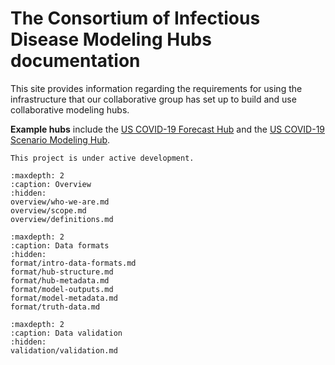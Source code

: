 # The Consortium of Infectious Disease Modeling Hubs documentation



This site provides information regarding the requirements for using 
the infrastructure that our collaborative group has set up to build
and use collaborative modeling hubs.

**Example hubs** include the [US COVID-19 Forecast Hub](https://covid19forecasthub.org/) 
and the [US COVID-19 Scenario Modeling Hub](https://covid19scenariomodelinghub.org/).


```{note}
This project is under active development.
```

```{toctree}
:maxdepth: 2
:caption: Overview
:hidden:
overview/who-we-are.md
overview/scope.md
overview/definitions.md
```

```{toctree}
:maxdepth: 2
:caption: Data formats
:hidden:
format/intro-data-formats.md
format/hub-structure.md
format/hub-metadata.md
format/model-outputs.md
format/model-metadata.md
format/truth-data.md
```

```{toctree}
:maxdepth: 2
:caption: Data validation
:hidden:
validation/validation.md
```
